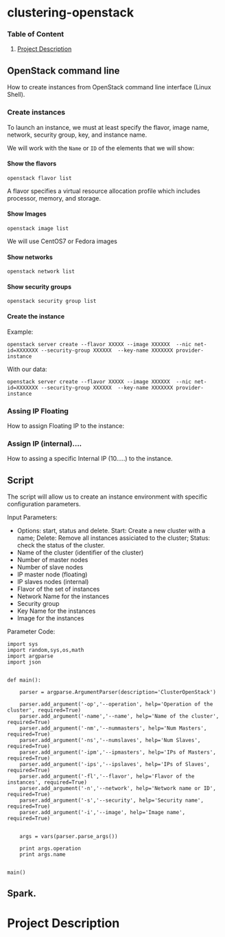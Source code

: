 # clustering-openstack

### Table of Content
1. [Project Description](#Project-Description)

## OpenStack command line 

How to create instances from OpenStack command line interface (Linux Shell).

### Create instances

To launch an instance, we must at least specify the flavor, image name, network, security group, key, and instance name.

We will work with the ``Name`` or ``ID`` of the elements that we will show:


#### Show  the flavors

```
openstack flavor list 
```

A flavor specifies a virtual resource allocation profile which includes processor, memory, and storage.

#### Show Images

```
openstack image list
```

We will use CentOS7 or Fedora images

#### Show networks
```
openstack network list
```

#### Show security groups

```
openstack security group list
```

#### Create the instance

Example:

```
openstack server create --flavor XXXXX --image XXXXXX  --nic net-id=XXXXXXX --security-group XXXXXX  --key-name XXXXXXX provider-instance
```

With our data:

```
openstack server create --flavor XXXXX --image XXXXXX  --nic net-id=XXXXXXX --security-group XXXXXX  --key-name XXXXXXX provider-instance
```

### Assing IP Floating

How to assign Floating IP to the instance:



### Assign IP (internal)....

How to assing a specific Internal IP (10.....) to the instance.

## Script

The script will allow us to create an instance environment with specific configuration parameters.

Input Parameters:

- Options: start, status and delete. Start: Create a new cluster with a name; Delete: Remove all instances assiciated to the cluster; Status: check the status of the cluster.
- Name of the cluster (identifier of the cluster)
- Number of master nodes
- Number of slave nodes
- IP master node (floating)
- IP slaves nodes (internal)
- Flavor of the set of instances
- Network Name for the instances
- Security group
- Key Name for the instances
- Image for the instances

Parameter Code:

```
import sys
import random,sys,os,math
import argparse
import json


def main():

	parser = argparse.ArgumentParser(description='ClusterOpenStack')

	parser.add_argument('-op','--operation', help='Operation of the cluster', required=True)
	parser.add_argument('-name','--name', help='Name of the cluster', required=True)
	parser.add_argument('-nm','--nummasters', help='Num Masters', required=True)
	parser.add_argument('-ns','--numslaves', help='Num Slaves', required=True)
	parser.add_argument('-ipm','--ipmasters', help='IPs of Masters', required=True)
	parser.add_argument('-ips','--ipslaves', help='IPs of Slaves', required=True)
	parser.add_argument('-fl','--flavor', help='Flavor of the instances', required=True)
	parser.add_argument('-n','--network', help='Network name or ID', required=True)
	parser.add_argument('-s','--security', help='Security name', required=True)
	parser.add_argument('-i','--image', help='Image name', required=True)
	

	args = vars(parser.parse_args())

	print args.operation
	print args.name


main()

```




## Spark.

# Project Description
